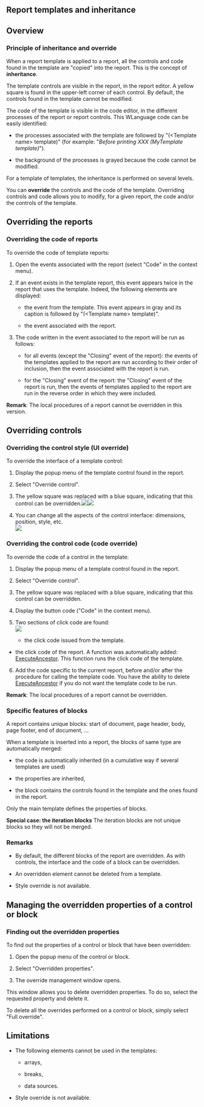 
## Report templates and inheritance
			



<a name="NOTE1"></a>
<a name="NOTE1_1"></a>


## Overview
<a name="overview_ELTTEXTE000194"></a>


### Principle of inheritance and override
<a name="principle_inheritance_and_override_ELTPARAGRAPHE000011"></a>

When a report template is applied to a report, all the controls and code found in the template are "copied" into the report. This is the concept of **inheritance**.

The template controls are visible in the report, in the report editor. A yellow square is found in the upper-left corner of each control. By default, the controls found in the template cannot be modified.

The code of the template is visible in the code editor, in the different processes of the report or report controls. This WLanguage code can be easily identified: 

- the processes associated with the template are followed by "(&lt;Template name&gt; template)" (for example: "*Before printing XXX (MyTemplate template)*").

- the background of the processes is grayed because the code cannot be modified.




For a template of templates, the inheritance is performed on several levels.

You can **override** the controls and the code of the template. Overriding controls and code allows you to modify, for a given report, the code and/or the controls of the template. 

<a name="NOTE2"></a>
<a name="NOTE2_1"></a>


## Overriding the reports
<a name="overriding_the_reports_ELTTEXTE000218"></a>


### Overriding the code of reports
<a name="overriding_the_code_reports_ELTPARAGRAPHE000031"></a>

To override the code of template reports:

1. Open the events associated with the report (select "Code" in the context menu).

2. If an event exists in the template report, this event appears twice in the report that uses the template. Indeed, the following elements are displayed:

	- the event from the template. This event appears in gray and its caption is followed by "(&lt;Template name&gt; template)".

	- the event associated with the report.




3. The code written in the event associated to the report will be run as follows:  

	- for all events (except the "Closing" event of the report): the events of the templates applied to the report are run according to their order of inclusion, then the event associated with the report is run.

	- for the "Closing" event of the report: the "Closing" event of the report is run, then the events of templates applied to the report are run in the reverse order in which they were included.





**Remark**: The local procedures of a report cannot be overridden in this version.

<a name="NOTE3"></a>
<a name="NOTE3_1"></a>


## Overriding controls
<a name="overriding_controls_ELTTEXTE000242"></a>


### Overriding the control style (UI override)
<a name="overriding_the_control_style_override_ELTPARAGRAPHE000052"></a>

To override the interface of a template control:

1. Display the popup menu of the template control found in the report.

2. Select "Override control".

3. The yellow square was replaced with a blue square, indicating that this control can be overridden.![](https://doc.pcsoft.fr/en-US/images/image.awp?langid=3&name=ModeleEtat_IHMNonSurchargee.gif)![](https://doc.pcsoft.fr/en-US/images/image.awp?langid=3&name=ModeleEtat_IHMSurchargee.gif)

4. You can change all the aspects of the control interface: dimensions, position, style, etc.<br>![](https://doc.pcsoft.fr/en-US/images/image.awp?langid=3&name=ModeleEtat_IHMModifiee.gif)




<a name="NOTE3_2"></a>


### Overriding the control code (code override)
<a name="overriding_the_control_code_code_override_ELTPARAGRAPHE000069"></a>

To override the code of a control in the template:

1. Display the popup menu of a template control found in the report.

2. Select "Override control".

3. The yellow square was replaced with a blue square, indicating that this control can be overridden.

4. Display the button code ("Code" in the context menu).

5. Two sections of click code are found: <br>![](https://doc.pcsoft.fr/en-US/images/image.awp?langid=3&name=ModeleEtat_CodeNonSurcharge.gif)


	- the click code issued from the template.

- the click code of the report. A function was automatically added: [ExecuteAncestor](../WDLang1/3013063.md). This function runs the click code of the template.

6. Add the code specific to the current report, before and/or after the procedure for calling the template code. You have the ability to delete [ExecuteAncestor](../WDLang1/3013063.md) if you do not want the template code to be run.




**Remark**: The local procedures of a report cannot be overridden.
<a name="NOTE3_3"></a>


### Specific features of blocks
<a name="specific_features_blocks_ELTPARAGRAPHE000095"></a>

A report contains unique blocks: start of document, page header, body, page footer, end of document, ...

When a template is inserted into a report, the blocks of same type are automatically merged:

- the code is automatically inherited (in a cumulative way if several templates are used)

- the properties are inherited, 

- the block contains the controls found in the template and the ones found in the report.




Only the main template defines the properties of blocks.

**Special case: the iteration blocks**
The iteration blocks are not unique blocks so they will not be merged.
<a name="NOTE3_4"></a>


### Remarks
<a name="remarks_ELTPARAGRAPHE000114"></a>

- By default, the different blocks of the report are overridden. As with controls, the interface and the code of a block can be overridden.

- An overridden element cannot be deleted from a template.

- Style override is not available.




<a name="NOTE4"></a>
<a name="NOTE4_1"></a>


## Managing the overridden properties of a control or block
<a name="managing_the_overridden_properties_control_block_ELTTEXTE000284"></a>


### Finding out the overridden properties
<a name="finding_out_the_overridden_properties_ELTPARAGRAPHE000125"></a>

To find out the properties of a control or block that have been overridden:

1. Open the popup menu of the control or block.

2. Select "Overridden properties".

3. The override management window opens.




This window allows you to delete overridden properties. To do so, select the requested property and delete it.

To delete all the overrides performed on a control or block, simply select "Full override".

<a name="NOTE5"></a>
<a name="NOTE5_1"></a>


## Limitations
<a name="limitations_ELTTEXTE000308"></a>


- The following elements cannot be used in the templates:

	- arrays,

	- breaks,

	- data sources.




- Style override is not available.





